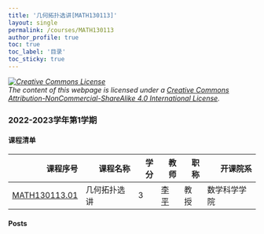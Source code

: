 ```yaml
---
title: '几何拓扑选讲[MATH130113]'
layout: single
permalink: /courses/MATH130113
author_profile: true
toc: true
toc_label: '目录'
toc_sticky: true
---
```



<div class='notice--warning'>
	<p><i><a rel='license' href='http://creativecommons.org/licenses/by-nc-sa/4.0/'><img alt='Creative Commons License' style='border-width:0' src='https://i.creativecommons.org/l/by-nc-sa/4.0/88x31.png' /></a><br /> The content of this webpage is licensed under a <a rel='license' href='http://creativecommons.org/licenses/by-nc-sa/4.0/'>Creative Commons Attribution-NonCommercial-ShareAlike 4.0 International License</a>.</i></p>
</div>

### 2022-2023学年第1学期


#### 课程清单

<div style='text-align: center;' id='MATH130113_2223F'> <table id='MATH130113_2223F_table'>
  <thead>
    <tr style="text-align: right;">
      <th>课程序号</th>
      <th>课程名称</th>
      <th>学分</th>
      <th>教师</th>
      <th>职称</th>
      <th>开课院系</th>
    </tr>
  </thead>
  <tbody>
    <tr>
      <td><a href='https://fdu-math.github.io/courses/class-id/MATH130113-01'>MATH130113.01</a></td>
      <td>几何拓扑选讲</td>
      <td>3</td>
      <td><a href='https://fdu-math.github.io/teachers/李平'>李平</a></td>
      <td>教授</td>
      <td>数学科学学院</td>
    </tr>
  </tbody>
</table></div>

#### Posts